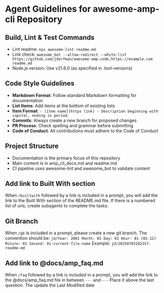 # Agent Guidelines for awesome-amp-cli Repository

## Build, Lint & Test Commands

- Lint readme: `npx awesome-lint readme.md`
- Link check: `awesome_bot --allow-redirect --white-list https://github.com/jdorfman/awesome-amp-code,https://example.com readme.md`
- Node.js version: Use v21.6.0 (as specified in .tool-versions)

## Code Style Guidelines

- **Markdown Format**: Follow standard Markdown formatting for documentation
- **List Items**: Add items at the bottom of existing lists
- **Item Format**: `- [item name](https link) - Description beginning with capital, ending in period.`
- **Commits**: Always create a new branch for proposed changes
- **PR Process**: Check spelling and grammar before submitting
- **Code of Conduct**: All contributions must adhere to the Code of Conduct

## Project Structure

- Documentation is the primary focus of this repository
- Main content is in amp_cli_docs.md and readme.md
- CI pipeline uses awesome-lint and awesome_bot to validate content

## Add link to Built With section

When `/builtwith` followed by a link is included in a prompt, you will add the link to the Built With section of the README.md file. If there is a numbered list of urls, create subagents to complete the tasks.

## Git Branch

When `/gb` is included in a prompt, please create a new git branch. 
The convention should be: `jd/Year: 2001 Month: 01 Day: 01 Hour: 01 (01-12) Minute: 01 Second: 01-current-file-name`
Example: `jd/20250703102157-readme-md`

## Add link to @docs/amp_faq.md

When `/faq` followed by a link is included in a prompt, you will add the link to the @docs/amp_faq.md file in between `---` and `---` Place it above the last question. The update the Last Modified date
